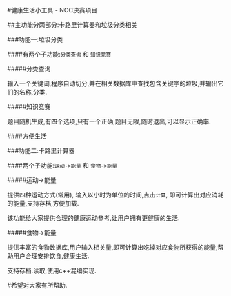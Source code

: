 #健康生活小工具 - NOC决赛项目

##主功能分两部分:卡路里计算器和垃圾分类相关

###功能一:垃圾分类

####有两个子功能:`分类查询` 和 `知识竞赛`

#####分类查询

输入一个关键词,程序自动切分,并在相关数据库中查找包含关键字的垃圾,并输出它们的名称,分类.

#####知识竞赛

题目随机生成,有四个选项,只有一个正确,题目无限,随时退出,可以显示正确率.

####方便生活

###功能二:卡路里计算器

####两个子功能:`运动->能量` 和 `食物->能量`

#####运动->能量

提供四种运动方式(常用), 输入以小时为单位的时间,点击`计算`, 即可计算出对应消耗的能量,支持存档,方便加载.

该功能给大家提供合理的健康运动参考,让用户拥有更健康的生活.

#####食物->能量

提供丰富的食物数据库,用户输入相关量,即可计算出吃掉对应食物所获得的能量,帮助用户合理安排饮食,健康生活.

支持存档.读取,使用c++混编实现.

#希望对大家有所帮助.